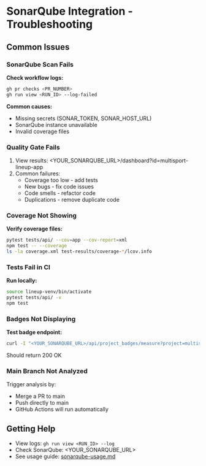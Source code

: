 # SonarQube Integration - Troubleshooting

## Common Issues

### SonarQube Scan Fails

**Check workflow logs:**
```bash
gh pr checks <PR_NUMBER>
gh run view <RUN_ID> --log-failed
```

**Common causes:**
- Missing secrets (SONAR_TOKEN, SONAR_HOST_URL)
- SonarQube instance unavailable
- Invalid coverage files

### Quality Gate Fails

1. View results: <YOUR_SONARQUBE_URL>/dashboard?id=multisport-lineup-app
2. Common failures:
   - Coverage too low - add tests
   - New bugs - fix code issues
   - Code smells - refactor code
   - Duplications - remove duplicate code

### Coverage Not Showing

**Verify coverage files:**
```bash
pytest tests/api/ --cov=app --cov-report=xml
npm test -- --coverage
ls -la coverage.xml test-results/coverage-*/lcov.info
```

### Tests Fail in CI

**Run locally:**
```bash
source lineup-venv/bin/activate
pytest tests/api/ -v
npm test
```

### Badges Not Displaying

**Test badge endpoint:**
```bash
curl -I "<YOUR_SONARQUBE_URL>/api/project_badges/measure?project=multisport-lineup-app&metric=alert_status"
```

Should return 200 OK

### Main Branch Not Analyzed

Trigger analysis by:
- Merge a PR to main
- Push directly to main
- GitHub Actions will run automatically

## Getting Help

- View logs: `gh run view <RUN_ID> --log`
- Check SonarQube: <YOUR_SONARQUBE_URL>
- See usage guide: [sonarqube-usage.md](sonarqube-usage.md)

